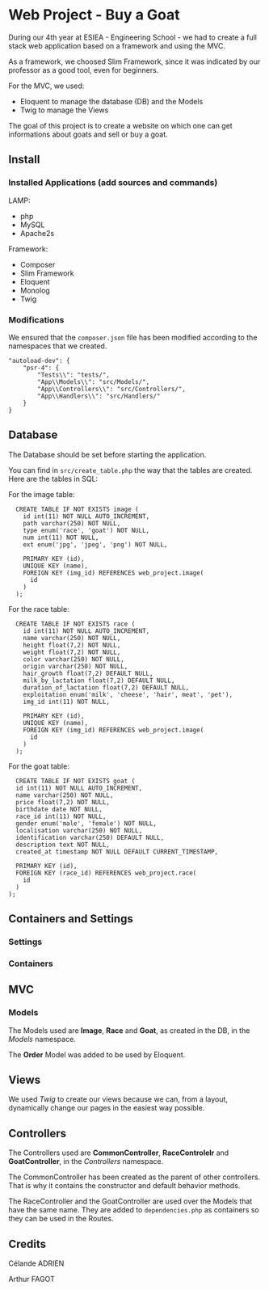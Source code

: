 # Web Project - Buy a Goat

During our 4th year at ESIEA - Engineering School - we had to create a full stack web application based on a framework and using the MVC.

As a framework, we choosed Slim Framework, since it was indicated by our professor as a good tool, even for beginners.

For the MVC, we used:
* Eloquent to manage the database (DB) and the Models
* Twig to manage the Views


The goal of this project is to create a website on which one can get informations about goats and sell or buy a goat.

## Install
### Installed Applications (add sources and commands)

LAMP:
* php
* MySQL
* Apache2s

Framework:
* Composer
* Slim Framework
* Eloquent
* Monolog
* Twig

### Modifications

We ensured that the `composer.json` file has been modified according to the namespaces that we created.

    "autoload-dev": {
        "psr-4": {
            "Tests\\": "tests/",
            "App\\Models\\": "src/Models/",
            "App\\Controllers\\": "src/Controllers/",
            "App\\Handlers\\": "src/Handlers/"
        }
    }

## Database

The Database should be set before starting the application.

You can find in `src/create_table.php` the way that the tables are created. Here are the tables in SQL:

For the image table:

      CREATE TABLE IF NOT EXISTS image (
        id int(11) NOT NULL AUTO_INCREMENT,
        path varchar(250) NOT NULL,
        type enum('race', 'goat') NOT NULL,
        num int(11) NOT NULL,
        ext enum('jpg', 'jpeg', 'png') NOT NULL,

        PRIMARY KEY (id),
        UNIQUE KEY (name),
        FOREIGN KEY (img_id) REFERENCES web_project.image(
          id
        )
      );


For the race table:

      CREATE TABLE IF NOT EXISTS race (
        id int(11) NOT NULL AUTO_INCREMENT,
        name varchar(250) NOT NULL,
        height float(7,2) NOT NULL,
        weight float(7,2) NOT NULL,
        color varchar(250) NOT NULL,
        origin varchar(250) NOT NULL,
        hair_growth float(7,2) DEFAULT NULL,
        milk_by_lactation float(7,2) DEFAULT NULL,
        duration_of_lactation float(7,2) DEFAULT NULL,
        exploitation enum('milk', 'cheese', 'hair', meat', 'pet'),
        img_id int(11) NOT NULL,

        PRIMARY KEY (id),
        UNIQUE KEY (name),
        FOREIGN KEY (img_id) REFERENCES web_project.image(
          id
        )
      );

For the goat table:

      CREATE TABLE IF NOT EXISTS goat (
      id int(11) NOT NULL AUTO_INCREMENT,
      name varchar(250) NOT NULL,
      price float(7,2) NOT NULL,
      birthdate date NOT NULL,
      race_id int(11) NOT NULL,
      gender enum('male', 'female') NOT NULL,
      localisation varchar(250) NOT NULL,
      identification varchar(250) DEFAULT NULL,
      description text NOT NULL,
      created_at timestamp NOT NULL DEFAULT CURRENT_TIMESTAMP,

      PRIMARY KEY (id),
      FOREIGN KEY (race_id) REFERENCES web_project.race(
        id
      )
    );

## Containers and Settings
### Settings
### Containers
## MVC

### Models

The Models used are **Image**, **Race** and **Goat**, as created in the DB, in the *Models* namespace.

The **Order** Model was added to be used by Eloquent.

## Views

We used *Twig* to create our views because we can, from a layout, dynamically change our pages in the easiest way possible.

## Controllers

The Controllers used are **CommonController**, **RaceControlelr** and **GoatController**, in the *Controllers* namespace.

The CommonController has been created as the parent of other controllers. That is why it contains the constructor and default behavior methods.

The RaceController and the GoatController are used over the Models that have the same name. They are added to `dependencies.php` as containers so they can be used in the Routes.

## Credits

Célande ADRIEN

Arthur FAGOT
